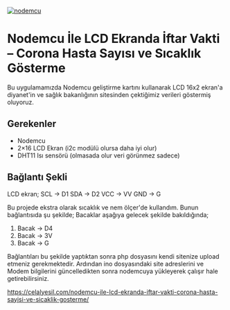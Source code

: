 [![nodemcu](https://img.youtube.com/vi/ViRW7DBKWFk/0.jpg)](https://www.youtube.com/watch?v=ViRW7DBKWFk)

# Nodemcu İle LCD Ekranda İftar Vakti – Corona Hasta Sayısı ve Sıcaklık Gösterme

Bu uygulamamızda Nodemcu geliştirme kartını kullanarak LCD 16x2 ekran'a diyanet'in ve sağlık bakanlığının sitesinden çektiğimiz verileri göstermiş oluyoruz.

## Gerekenler
- Nodemcu
- 2×16 LCD Ekran (i2c modülü olursa daha iyi olur)
- DHT11 Isı sensörü (olmasada olur veri görünmez sadece)

## Bağlantı Şekli
LCD ekran;
SCL -> D1
SDA -> D2
VCC -> VV
GND -> G

Bu projede ekstra olarak sıcaklık ve nem ölçer'de kullandım. Bunun bağlantısıda şu şekilde;
Bacaklar aşağıya gelecek şekilde bakıldığında;
1. Bacak -> D4
2. Bacak -> 3V
3. Bacak -> G

Bağlantıları bu şekilde yaptıktan sonra php dosyasını kendi sitenize upload etmeniz gerekmektedir. Ardından ino dosyasındaki site adreslerini ve Modem bilgilerini güncelledikten sonra nodemcuya yükleyerek çalışır hale getirebilirsiniz.

https://celalyesil.com/nodemcu-ile-lcd-ekranda-iftar-vakti-corona-hasta-sayisi-ve-sicaklik-gosterme/

